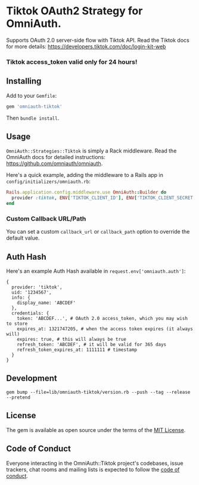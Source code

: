 # Tiktok OAuth2 Strategy for OmniAuth.

Supports OAuth 2.0 server-side flow with Tiktok API. 
Read the Tiktok docs for more details: https://developers.tiktok.com/doc/login-kit-web

### Tiktok access_token valid only for 24 hours!

## Installing

Add to your `Gemfile`:

```ruby
gem 'omniauth-tiktok'
```

Then `bundle install`.

## Usage

`OmniAuth::Strategies::Tiktok` is simply a Rack middleware. Read the OmniAuth docs for detailed instructions: https://github.com/omniauth/omniauth.

Here's a quick example, adding the middleware to a Rails app in `config/initializers/omniauth.rb`:

```ruby
Rails.application.config.middleware.use OmniAuth::Builder do
  provider :tiktok, ENV['TIKTOK_CLIENT_ID'], ENV['TIKTOK_CLIENT_SECRET']
end
```

### Custom Callback URL/Path

You can set a custom `callback_url` or `callback_path` option to override the default value.

## Auth Hash

Here's an example Auth Hash available in `request.env['omniauth.auth']`:

```
{
  provider: 'tiktok',
  uid: '1234567',
  info: {
    display_name: 'ABCDEF'
  },
  credentials: {
    token: 'ABCDEF...', # OAuth 2.0 access_token, which you may wish to store
    expires_at: 1321747205, # when the access token expires (it always will)
    expires: true, # this will always be true
    refresh_token: 'ABCDEF', # it will be valid for 365 days
    refresh_token_expires_at: 1111111 # timestamp
  }
}
```

## Development

```
gem bump --file=lib/omniauth-tiktok/version.rb --push --tag --release --pretend
```

## License

The gem is available as open source under the terms of the [MIT License](https://opensource.org/licenses/MIT).

## Code of Conduct

Everyone interacting in the OmniAuth::Tiktok project's codebases, issue trackers, chat rooms and mailing lists is expected to follow the [code of conduct](https://github.com/Lianowar/omniauth-tiktok/blob/master/CODE_OF_CONDUCT.md).